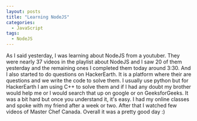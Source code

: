 ```yaml
---
layout: posts
title: "Learning NodeJS"
categories:
  - JavaScript
tags:
  - NodeJS
---
```

As I said yesterday, I was learning about NodeJS from a youtuber. They were nearly 37 videos in the playlist about NodeJS and I saw 20 of them yesterday and the remaining ones I completed them today around 3:30. And I also started to do questions on HackerEarth. It is a platform where their are questions and we write the code to solve them. I usually use python but for HackerEarth I am using C++ to solve them and if I had any doubt my brother would help me or I would search that up on google or on GeeksforGeeks. It was a bit hard but once you understand it, it's easy. I had my online classes and spoke with my friend after a week or two. After that I watched few videos of Master Chef Canada. Overall it was a pretty good day :)
